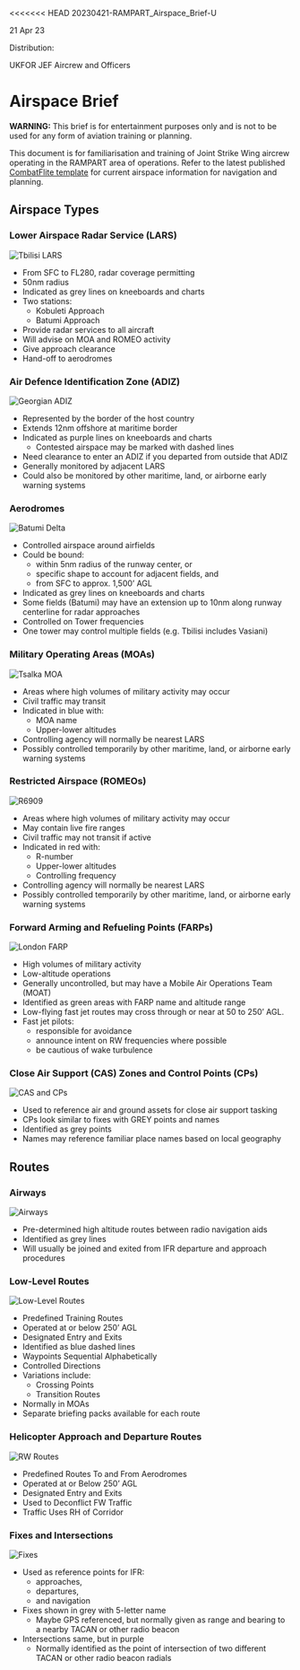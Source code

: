 <<<<<<< HEAD
20230421-RAMPART_Airspace_Brief-U

21 Apr 23

Distribution:

UKFOR JEF Aircrew and Officers

# Airspace Brief

**WARNING:** This brief is for entertainment purposes only and is not to be used for any form of aviation training or planning.

This document is for familiarisation and training of Joint Strike Wing aircrew operating in the RAMPART area of operations.
Refer to the latest published [CombatFlite template](../Mission_Planning/Master_RAMPART_Overview.cf) for current airspace information for navigation and planning.

## Airspace Types

### Lower Airspace Radar Service (LARS)

![Tbilisi LARS](LARS.png)

- From SFC to FL280, radar coverage permitting
- 50nm radius
- Indicated as grey lines on kneeboards and charts
- Two stations:
  - Kobuleti Approach
  - Batumi Approach
- Provide radar services to all aircraft
- Will advise on MOA and ROMEO activity
- Give approach clearance
- Hand-off to aerodromes

### Air Defence Identification Zone (ADIZ)

![Georgian ADIZ](ADIZ.png)

- Represented by the border of the host country
- Extends 12nm offshore at maritime border
- Indicated as purple lines on kneeboards and charts
  - Contested airspace may be marked with dashed lines
- Need clearance to enter an ADIZ if you departed from outside that ADIZ
- Generally monitored by adjacent LARS
- Could also be monitored by other maritime, land, or airborne early warning systems

### Aerodromes

![Batumi Delta](Batumi.png)

- Controlled airspace around airfields
- Could be bound:
  - within 5nm radius of the runway center, or
  - specific shape to account for adjacent fields, and
  - from SFC to approx. 1,500’ AGL
- Indicated as grey lines on kneeboards and charts
- Some fields (Batumi) may have an extension up to 10nm along runway centerline for radar approaches
- Controlled on Tower frequencies
- One tower may control multiple fields (e.g. Tbilisi includes Vasiani)

### Military Operating Areas (MOAs)

![Tsalka MOA](MOAs.png)

- Areas where high volumes of military activity may occur
- Civil traffic may transit
- Indicated in blue with:
  - MOA name
  - Upper-lower altitudes
- Controlling agency will normally be nearest LARS
- Possibly controlled temporarily by other maritime, land, or airborne early warning systems

### Restricted Airspace (ROMEOs)

![R6909](R6909.png)

- Areas where high volumes of military activity may occur
- May contain live fire ranges
- Civil traffic may not transit if active
- Indicated in red with:
  - R-number
  - Upper-lower altitudes
  - Controlling frequency
- Controlling agency will normally be nearest LARS
- Possibly controlled temporarily by other maritime, land, or airborne early warning systems

### Forward Arming and Refueling Points (FARPs)

![London FARP](London.png)

- High volumes of military activity
- Low-altitude operations
- Generally uncontrolled, but may have a Mobile Air Operations Team (MOAT)
- Identified as green areas with FARP name and altitude range
- Low-flying fast jet routes may cross through or near at 50 to 250’ AGL.
- Fast jet pilots:
  - responsible for avoidance
  - announce intent on RW frequencies where possible
  - be cautious of wake turbulence

### Close Air Support (CAS) Zones and Control Points (CPs)

![CAS and CPs](CAS.png)

- Used to reference air and ground assets for close air support tasking
- CPs look similar to fixes with GREY points and names
- Identified as grey points
- Names may reference familiar place names based on local geography

## Routes

### Airways

![Airways](Airways.png)

- Pre-determined high altitude routes between radio navigation aids
- Identified as grey lines
- Will usually be joined and exited from IFR departure and approach procedures

### Low-Level Routes

![Low-Level Routes](LLRs.png)

- Predefined Training Routes
- Operated at or below 250’ AGL
- Designated Entry and Exits
- Identified as blue dashed lines
- Waypoints Sequential Alphabetically
- Controlled Directions
- Variations include:
  - Crossing Points
  - Transition Routes
- Normally in MOAs
- Separate briefing packs available for each route

### Helicopter Approach and Departure Routes

![RW Routes](RWRs.png)

- Predefined Routes To and From Aerodromes
- Operated at or Below 250’ AGL
- Designated Entry and Exits
- Used to Deconflict FW Traffic
- Traffic Uses RH of Corridor

### Fixes and Intersections

![Fixes](Fixes.png)

- Used as reference points for IFR:
  - approaches,
  - departures,
  - and navigation
- Fixes shown in grey with 5-letter name
  - Maybe GPS referenced, but normally given as range and bearing to a nearby TACAN or other radio beacon
- Intersections same, but in purple
  - Normally identified as the point of intersection of two different TACAN or other radio beacon radials
